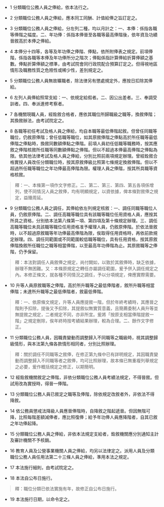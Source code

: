 * 1 分類職位公務人員之俸給，依本法行之。

* 2 分類職位公務人員之俸給，應本同工同酬、計值給俸之旨訂定之。

* 3 分類職位公務人員之俸給，分左列二種，均以月計之：一、本俸：係指各職等俸階之幅度。二、年功俸：係指本俸晉至各職等最高俸階後，依年資及功績晉敘高於本俸之俸給。

* 4 本俸分十四等，各等及年功俸之俸階、俸點，依所附俸表之規定。前項俸階，係指各職等本俸及年功俸所分之階次；俸點係指計算俸給折算俸額之基數。俸點折算俸額之標準，由考試院會同行政院配合預算訂定之。但得視地區情形及職務性質之危險性或稀少性，差別規定之。

* 5 分類職位公務人員無故曠職者，除法律另有懲處規定外，應按日扣除其俸給。

* 6 左列人員俸給照常支給：一、依規定給假者。二、因公出差者。三、奉調受訓者。四、奉派進修考察者。

* 7 各機關現職人員，經銓敘合格者，應依其職位所歸職級之職等，換敘俸階；其換敘辦法，由考試院定之。

* 8 各職等初任考試及格人員之俸給，均自本職等最低俸階起敘。但曾任同職等職位，仍敘原俸階；曾任低職等職位，如其原敘俸階之俸點高於所任職等最低俸階之俸點時，換敘同數額俸點之俸階。前項人員初任低職等職務時，按其應敘之俸階核敘所任職等同數額俸點之俸階。但以不超過本俸最高俸階之俸點為限。依其他法律考試及格人員之俸給，分別比照前兩項規定辦理。曾經銓敘合格實授人員改任分類職位時，按其原敘俸級比照第七條規定換敘俸階。但以不超過所任職等職位之年功俸最高俸階為限。權理人員之俸階，按其所具職等資格核敘。

> 釋：一、本條第一項作文字修正。二、第二、第三、第四、第五各項係增列，使不同情況人員之敘俸，均有明顯規定，以資依據，俾本條對敘俸之規定，益臻周延。

* 9 分類職位公務人員之調任，其俸給依左列規定核敘：一、調任同職等職位人員，仍敘原俸階。二、調任高職等職位具有該職等職位任用資格人員，應按其所具之資格，分別依本法第八條第一項、第四項及第十條規定辦理。三、調任高職等職位未具該職等職位任用資格准予權理人員，仍敘原俸階。於依法晉敘時，以不超過原敘職等年功俸最高俸階為限，俟取得任用資格時，再依前款規定辦理。四、調任同範圍或不同範圍較低職等職位，具有任用資格，按其原敘俸階換敘所任職位之職等相當俸階，以至最高年功俸階為止。其原敘職等之俸階，仍予保留。

> 釋：本法對調任人員敘俸之規定，尚付闕如，以致於其敘俸時，缺乏依據，辦理不無困難。又：本條原規定之轉任亦屬調任範圍，爰予併入調任規定之內。本修正條文，就各種不同情況之調任，予以分項規定，俾應實際需要。

* 10 升等人員原敘職等之俸階，高於所升職等之最低俸階者，敘所升職等相當俸階；未達所升職等之最低俸階者，敘最低俸階。

> 釋：一、依原條文規定，升等人員應提敘一階，但於年終考績時，其應晉之階則予扣除，提後又予扣除，其提敘似無實質意義，且簡薦委制人員升等並無提敘之規定，二者規定不同，亦非所宜。爰將「按原支相當俸階提敘一階」之規定刪除，俟年終時按考績結果辦理，較為合理。二、餘作文字修正。

* 11 分類職位公務人員，因職責變動而調整歸入不同職等之職級時，視其調整歸級情形，與本法第九條各款情形相同者，分別比照辦理。

> 釋：關於調任不同職等之敘俸，在修正第九條中已有詳明規定，其因職責變動而調整歸入不同職等者之敘俸，均可比照辦理，故本條已無重複列舉規定之必要，爰作概括規定之修正，以期簡明。

* 12 經銓敘機關敘定之俸階，非依分類職位公務人員考績法規定，不得晉敘。但試用改為實授時，得晉一俸階。

* 13 分類職位公務人員已敘定之職等及俸階，除依規定改敘者外，非依法不得降敘。

* 14 依公務員懲戒法降級人員應晉俸階時，自降敘之階起遞晉。但因無階可降，比照每階差額減俸者，應比照復俸；給予年功俸人員應降階者，自其已敘之年功俸起降。

* 15 分類職位公務人員之俸給，非依本法規定支給者，銓敘機關應分別通知主計及審計機關不予核銷。

* 16 教育人員及公營事業機關人員之俸給，均另以法律定之。派用人員及分類職位公務人員任用法第二十三條人員之俸給，準用本法之規定。

* 17 本法施行細則，由考試院定之。

* 18 本法自公布日施行。

> 釋：職位分類已依法實施有年，故修正自公布日施行。

* 19 本法施行日期，以命令定之。

